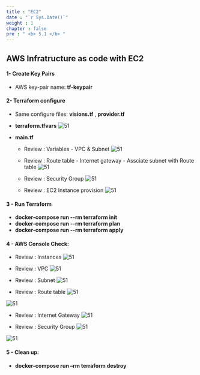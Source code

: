 ```yaml
---
title : "EC2"
date : "`r Sys.Date()`"
weight : 1
chapter : false
pre : " <b> 5.1 </b> "
---
```

## AWS Infratructure as code with EC2
#### 1- Create Key Pairs
-   AWS key-pair name: **tf-keypair**

#### 2- Terraform configure
- Same configure files:  **visions.tf** , **provider.tf**  

- **terraform.tfvars**
![51](/ws-0001/images/5-iac/5.1-ec2/2-1-tfvars.png)

- **main.tf**
    - Review : Variables - VPC & Subnet
    ![51](/ws-0001/images/5-iac/5.1-ec2/main-1.png)

    - Review : Route table - Internet gateway - Assciate subnet with Route table
    ![51](/ws-0001/images/5-iac/5.1-ec2/main-2.png)

    - Review : Security Group
    ![51](/ws-0001/images/5-iac/5.1-ec2/main-3.png)

    - Review : EC2 Instance provision
    ![51](/ws-0001/images/5-iac/5.1-ec2/main-4.png)

#### 3 - Run Terraform
-   **docker-compose run --rm terraform init**
-   **docker-compose run --rm terraform plan**
-   **docker-compose run --rm terraform apply**

#### 4 - AWS Console Check:

- Review : Instances
![51](/ws-0001/images/5-iac/5.1-ec2/aws/1-ec2.png?featherlight=false&width=90pc)

- Review : VPC
![51](/ws-0001/images/5-iac/5.1-ec2/aws/2-vpc.png?featherlight=false&width=90pc)

- Review : Subnet
![51](/ws-0001/images/5-iac/5.1-ec2/aws/3-subnet.png?featherlight=false&width=90pc)

- Review : Route table
![51](/ws-0001/images/5-iac/5.1-ec2/aws/4-rtb.png?featherlight=false&width=90pc)

![51](/ws-0001/images/5-iac/5.1-ec2/aws/4-rtb-2.png?featherlight=false&width=90pc)

- Review : Internet Gateway
![51](/ws-0001/images/5-iac/5.1-ec2/aws/5-igw.png?featherlight=false&width=90pc)

- Review : Security Group
![51](/ws-0001/images/5-iac/5.1-ec2/aws/6-sg.png?featherlight=false&width=90pc)

![51](/ws-0001/images/5-iac/5.1-ec2/aws/6-sg-2.png?featherlight=false&width=90pc)

#### 5 - Clean up:
- **docker-compose run –rm terraform destroy**